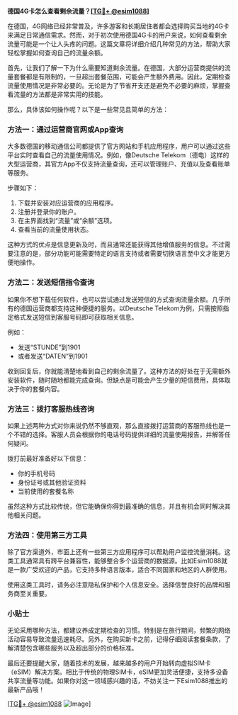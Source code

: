 **德国4G卡怎么查看剩余流量？[[TG💪+ @esim1088](https://t.me/s/esim1088)]**

在德国，4G网络已经非常普及，许多游客和长期居住者都会选择购买当地的4G卡来满足日常通信需求。然而，对于初次使用德国4G卡的用户来说，如何查看剩余流量可能是一个让人头疼的问题。这篇文章将详细介绍几种常见的方法，帮助大家轻松掌握如何查询自己的流量余额。

首先，让我们了解一下为什么需要知道剩余流量。在德国，大部分运营商提供的流量套餐都是有限制的，一旦超出套餐范围，可能会产生额外费用。因此，定期检查流量使用情况是非常必要的。无论是为了节省开支还是避免不必要的麻烦，掌握查看流量的方法都是非常实用的技能。

那么，具体该如何操作呢？以下是一些常见且简单的方法：

### 方法一：通过运营商官网或App查询

大多数德国的移动通信公司都提供了官方网站和手机应用程序，用户可以通过这些平台实时查看自己的流量使用情况。例如，像Deutsche Telekom（德电）这样的大型运营商，其官方App不仅支持流量查询，还可以管理账户、充值以及查看账单等服务。

步骤如下：
1. 下载并安装对应运营商的应用程序。
2. 注册并登录你的账户。
3. 在主界面找到“流量”或“余额”选项。
4. 查看当前的流量使用状态。

这种方式的优点是信息更新及时，而且通常还能获得其他增值服务的信息。不过需要注意的是，部分功能可能需要特定的语言支持或者需要切换语言至中文才能更方便地操作。

### 方法二：发送短信指令查询

如果你不想下载任何软件，也可以尝试通过发送短信的方式查询流量余额。几乎所有的德国运营商都支持这种便捷的服务。以Deutsche Telekom为例，只需按照指定格式发送短信到客服号码即可获取相关信息。

例如：
- 发送“STUNDE”到1901
- 或者发送“DATEN”到1901

收到回复后，你就能清楚地看到自己的剩余流量了。这种方法的好处在于无需额外安装软件，随时随地都能完成查询。但缺点是可能会产生少量的短信费用，具体取决于你的套餐内容。

### 方法三：拨打客服热线咨询

如果上述两种方式对你来说仍然不够直观，那么直接拨打运营商的客服热线也是一个不错的选择。客服人员会根据你的电话号码提供详细的流量使用报告，并解答任何疑问。

拨打前最好准备好以下信息：
- 你的手机号码
- 身份证号或其他验证资料
- 当前使用的套餐名称

虽然这种方式比较传统，但它能确保你得到最准确的信息，并且有机会同时解决其他相关问题。

### 方法四：使用第三方工具

除了官方渠道外，市面上还有一些第三方应用程序可以帮助用户监控流量消耗。这类工具通常具有跨平台兼容性，能够整合多个运营商的数据源。比如Esim1088就是一款广受欢迎的产品，它支持多种语言版本，适合不同国家和地区的人群使用。

使用这类工具时，请务必注意隐私保护和个人信息安全。选择信誉良好的品牌和服务商至关重要。

### 小贴士

无论采用哪种方法，都建议养成定期检查的习惯。特别是在旅行期间，频繁的网络活动容易导致流量迅速耗尽。另外，在购买新卡之前，记得仔细阅读套餐条款，了解清楚包含哪些服务以及超出部分的价格标准。

最后还要提醒大家，随着技术的发展，越来越多的用户开始转向虚拟SIM卡（eSIM）解决方案。相比于传统的物理SIM卡，eSIM更加灵活便捷，支持多设备共享流量等功能。如果你对这一领域感兴趣的话，不妨关注一下Esim1088推出的最新产品哦！

[[TG💪+ @esim1088](https://t.me/s/esim1088) ![Image](https://i.postimg.cc/4NQfJmqS/Snipaste-2025-05-13-00-14-12.png)]